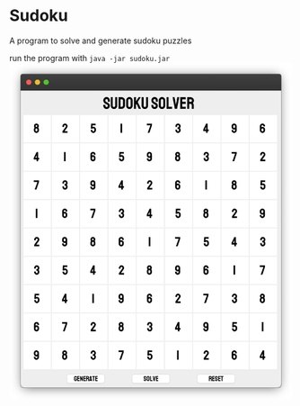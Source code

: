# Sudoku
A program to solve and generate sudoku puzzles

run the program with `java -jar sudoku.jar`
<br>
![img](img.png)